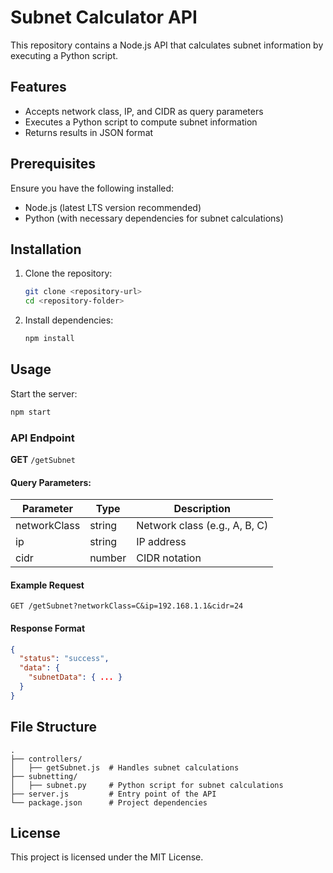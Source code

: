# Subnet Calculator API

This repository contains a Node.js API that calculates subnet information by executing a Python script.

## Features
- Accepts network class, IP, and CIDR as query parameters
- Executes a Python script to compute subnet information
- Returns results in JSON format

## Prerequisites
Ensure you have the following installed:
- Node.js (latest LTS version recommended)
- Python (with necessary dependencies for subnet calculations)

## Installation
1. Clone the repository:
   ```sh
   git clone <repository-url>
   cd <repository-folder>
   ```
2. Install dependencies:
   ```sh
   npm install
   ```

## Usage
Start the server:
```sh
npm start
```

### API Endpoint
**GET** `/getSubnet`

#### Query Parameters:
| Parameter     | Type   | Description |
|--------------|--------|-------------|
| networkClass | string | Network class (e.g., A, B, C) |
| ip           | string | IP address |
| cidr         | number | CIDR notation |

#### Example Request
```
GET /getSubnet?networkClass=C&ip=192.168.1.1&cidr=24
```

#### Response Format
```json
{
  "status": "success",
  "data": {
    "subnetData": { ... }
  }
}
```

## File Structure
```
.
├── controllers/
│   ├── getSubnet.js  # Handles subnet calculations
├── subnetting/
│   ├── subnet.py     # Python script for subnet calculations
├── server.js         # Entry point of the API
└── package.json      # Project dependencies
```

## License
This project is licensed under the MIT License.

